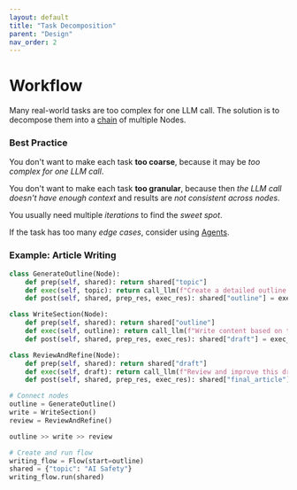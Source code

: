 ```yaml
---
layout: default
title: "Task Decomposition"
parent: "Design"
nav_order: 2
---
```


# Workflow

Many real-world tasks are too complex for one LLM call. The solution is to decompose them into a [chain](./flow.md) of multiple Nodes.

### Best Practice

You don't want to make each task **too coarse**, because it may be *too complex for one LLM call*.

You don't want to make each task **too granular**, because then *the LLM call doesn't have enough context* and results are *not consistent across nodes*.

You usually need multiple *iterations* to find the *sweet spot*.

If the task has too many *edge cases*, consider using [Agents](./agent.md).

### Example: Article Writing

```python
class GenerateOutline(Node):
    def prep(self, shared): return shared["topic"]
    def exec(self, topic): return call_llm(f"Create a detailed outline for an article about {topic}")
    def post(self, shared, prep_res, exec_res): shared["outline"] = exec_res

class WriteSection(Node):
    def prep(self, shared): return shared["outline"]
    def exec(self, outline): return call_llm(f"Write content based on this outline: {outline}")
    def post(self, shared, prep_res, exec_res): shared["draft"] = exec_res

class ReviewAndRefine(Node):
    def prep(self, shared): return shared["draft"]
    def exec(self, draft): return call_llm(f"Review and improve this draft: {draft}")
    def post(self, shared, prep_res, exec_res): shared["final_article"] = exec_res

# Connect nodes
outline = GenerateOutline()
write = WriteSection()
review = ReviewAndRefine()

outline >> write >> review

# Create and run flow
writing_flow = Flow(start=outline)
shared = {"topic": "AI Safety"}
writing_flow.run(shared)
```
